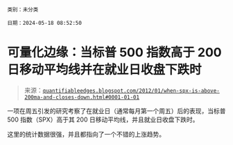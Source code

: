 ```

类别：未分类

日期：2024-05-18 08:52:50

```

# 可量化边缘：当标普 500 指数高于 200 日移动平均线并在就业日收盘下跌时

> 来源：[`quantifiableedges.blogspot.com/2012/01/when-spx-is-above-200ma-and-closes-down.html#0001-01-01`](http://quantifiableedges.blogspot.com/2012/01/when-spx-is-above-200ma-and-closes-down.html#0001-01-01)

一项在周五引发的研究考察了在就业日（通常每月第一个周五）后的表现，当标普 500 指数（SPX）高于其 200 日移动平均线，并且就业日收盘下跌时。

这里的统计数据很强，并且都指向了一个不错的上涨趋势。
